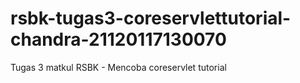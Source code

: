 # rsbk-tugas3-coreservlettutorial-chandra-21120117130070
Tugas 3 matkul RSBK - Mencoba coreservlet tutorial
